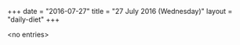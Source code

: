 +++
date = "2016-07-27"
title = "27 July 2016 (Wednesday)"
layout = "daily-diet"
+++

\<no entries\>